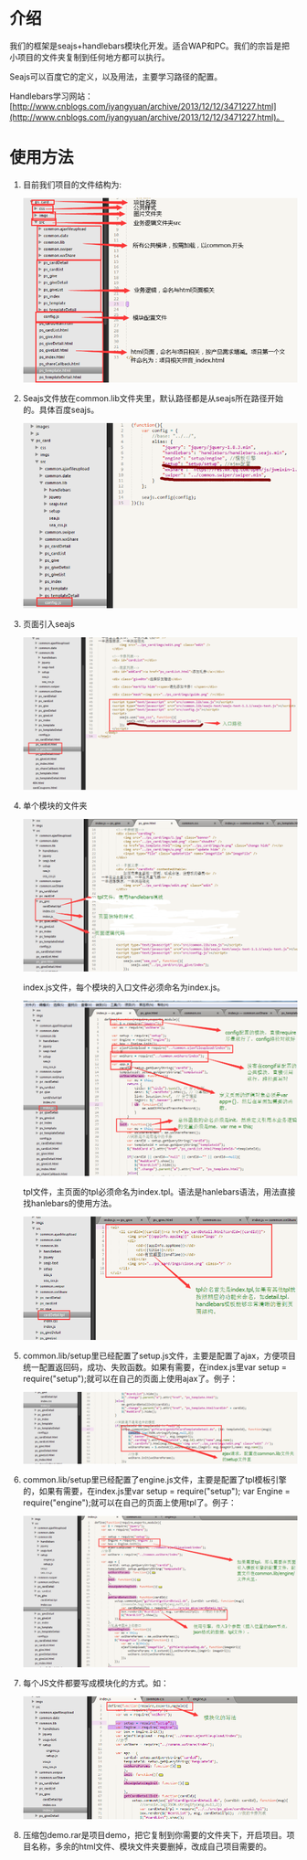 # 介绍

我们的框架是seajs+handlebars模块化开发。适合WAP和PC。我们的宗旨是把小项目的文件夹复制到任何地方都可以执行。

Seajs可以百度它的定义，以及用法，主要学习路径的配置。

Handlebars学习网站：[http://www.cnblogs.com/iyangyuan/archive/2013/12/12/3471227.html](http://www.cnblogs.com/iyangyuan/archive/2013/12/12/3471227.html)。

# 使用方法

1. 目前我们项目的文件结构为:

	![文件结构](imgs/path.png)

2. Seajs文件放在common.lib文件夹里，默认路径都是从seajs所在路径开始的。具体百度seajs。

	![配置文件](imgs/config.png)

3. 页面引入seajs

	![配置文件](imgs/enter.png)

4. 单个模块的文件夹

	![配置文件](imgs/d.png)

	index.js文件，每个模块的入口文件必须命名为index.js。

	![配置文件](imgs/index.png)

	tpl文件，主页面的tpl必须命名为index.tpl。语法是hanlebars语法，用法直接找hanlebars的使用方法。

	![配置文件](imgs/tpl.png)

5. common.lib/setup里已经配置了setup.js文件，主要是配置了ajax，方便项目统一配置返回码，成功、失败函数。如果有需要，在index.js里var setup = require("setup");就可以在自己的页面上使用ajax了。例子：
	
	![配置文件](imgs/setup.png)

6. common.lib/setup里已经配置了engine.js文件，主要是配置了tpl模板引擎的，如果有需要，在index.js里var setup = require("setup"); var Engine = require("engine");就可以在自己的页面上使用tpl了。例子：

	![配置文件](imgs/engine.png)

7. 每个JS文件都要写成模块化的方式。如：

	![配置文件](imgs/cd.png)

8. 压缩包demo.rar是项目demo，把它复制到你需要的文件夹下，开启项目。项目名称，多余的html文件、模块文件夹要删掉，改成自己项目需要的。
